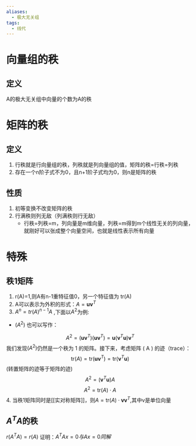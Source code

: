 ```yaml
---
aliases:
  - 极大无关组
tags:
  - 线代
---
```

# 向量组的秩
## 定义
A的极大无关组中向量的个数为A的秩
# 矩阵的秩
## 定义
1. 行秩就是行向量组的秩，列秩就是列向量组的值，矩阵的秩=行秩=列秩
2. 存在一个n阶子式不为0，且n+1阶子式均为0，则n是矩阵的秩
## 性质
1. 初等变换不改变矩阵的秩
2. 行满秩则列无敌（列满秩则行无敌）
   - 行秩=列秩=m，列向量是m维向量，列秩=m得到m个线性无关的列向量，就刚好可以张成整个向量空间，也就是线性表示所有向量

# 特殊
## 秩1矩阵
1. r(A)=1,则A有n-1重特征值0，另一个特征值为 tr(A)
2. A可以表示为外积的形式：$A=\mathbf{u} \mathbf{v}^T$
3. $A^n = tr(A)^{n-1}A$ ,下面以$A^2$为例:
 - $( A^2 )$ 也可以写作：

$$  
A^2 = (\mathbf{u} \mathbf{v}^T)(\mathbf{u} \mathbf{v}^T) = \mathbf{u} (\mathbf{v}^T \mathbf{u}) \mathbf{v}^T  
$$
	我们发现$( A^2 )$仍然是一个秩为 1 的矩阵。接下来，考虑矩阵 ( A ) 的迹（trace）：
$$  
\text{tr}(A) = \text{tr}(\mathbf{u} \mathbf{v}^T)  = \text{tr}(\mathbf{v}^T \mathbf{u} )
$$
	(转置矩阵的迹等于矩阵的迹)
$$  
A^2 = (\mathbf{v}^T \mathbf{u}) A  
$$
$$  
A^2 = \text{tr}(A) \cdot A  
$$
4. 当秩1矩阵同时是[[实对称矩阵]]，则$A=\text{tr}(A)\cdot\mathbf{v} \mathbf{v}^T$,其中v是单位向量
## $A^TA$的秩
$r(A^TA)=r(A)$
证明：$A^TAx=0与Ax=0同解$
